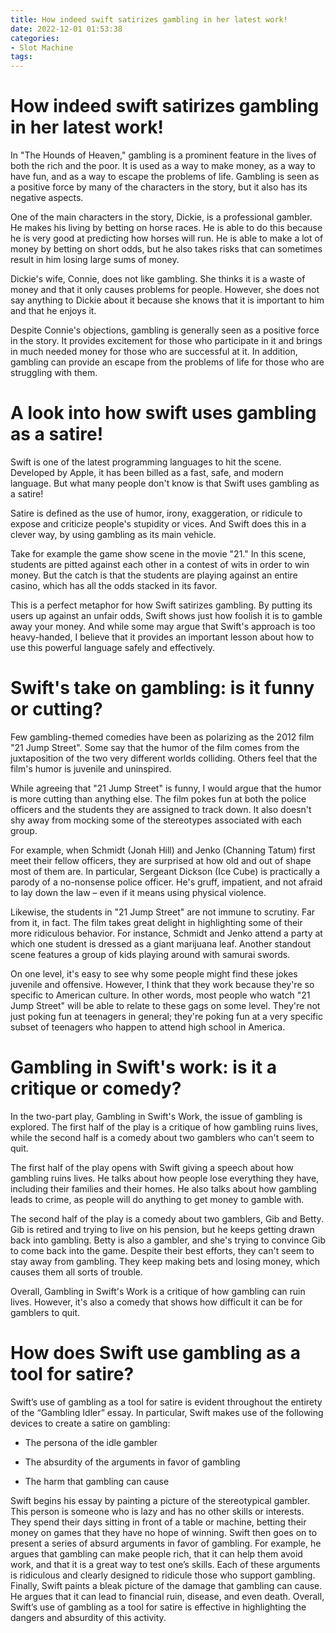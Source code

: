 ```yaml
---
title: How indeed swift satirizes gambling in her latest work!
date: 2022-12-01 01:53:38
categories:
- Slot Machine
tags:
---
```



#  How indeed swift satirizes gambling in her latest work!

In "The Hounds of Heaven," gambling is a prominent feature in the lives of both the rich and the poor. It is used as a way to make money, as a way to have fun, and as a way to escape the problems of life. Gambling is seen as a positive force by many of the characters in the story, but it also has its negative aspects.

One of the main characters in the story, Dickie, is a professional gambler. He makes his living by betting on horse races. He is able to do this because he is very good at predicting how horses will run. He is able to make a lot of money by betting on short odds, but he also takes risks that can sometimes result in him losing large sums of money.

Dickie's wife, Connie, does not like gambling. She thinks it is a waste of money and that it only causes problems for people. However, she does not say anything to Dickie about it because she knows that it is important to him and that he enjoys it.

Despite Connie's objections, gambling is generally seen as a positive force in the story. It provides excitement for those who participate in it and brings in much needed money for those who are successful at it. In addition, gambling can provide an escape from the problems of life for those who are struggling with them.

#  A look into how swift uses gambling as a satire!

Swift is one of the latest programming languages to hit the scene. Developed by Apple, it has been billed as a fast, safe, and modern language. But what many people don't know is that Swift uses gambling as a satire!

Satire is defined as the use of humor, irony, exaggeration, or ridicule to expose and criticize people's stupidity or vices. And Swift does this in a clever way, by using gambling as its main vehicle.

Take for example the game show scene in the movie "21." In this scene, students are pitted against each other in a contest of wits in order to win money. But the catch is that the students are playing against an entire casino, which has all the odds stacked in its favor.

This is a perfect metaphor for how Swift satirizes gambling. By putting its users up against an unfair odds, Swift shows just how foolish it is to gamble away your money. And while some may argue that Swift's approach is too heavy-handed, I believe that it provides an important lesson about how to use this powerful language safely and effectively.

#  Swift's take on gambling: is it funny or cutting?

Few gambling-themed comedies have been as polarizing as the 2012 film "21 Jump Street". Some say that the humor of the film comes from the juxtaposition of the two very different worlds colliding. Others feel that the film's humor is juvenile and uninspired.

While agreeing that "21 Jump Street" is funny, I would argue that the humor is more cutting than anything else. The film pokes fun at both the police officers and the students they are assigned to track down. It also doesn't shy away from mocking some of the stereotypes associated with each group.

For example, when Schmidt (Jonah Hill) and Jenko (Channing Tatum) first meet their fellow officers, they are surprised at how old and out of shape most of them are. In particular, Sergeant Dickson (Ice Cube) is practically a parody of a no-nonsense police officer. He's gruff, impatient, and not afraid to lay down the law – even if it means using physical violence.

Likewise, the students in "21 Jump Street" are not immune to scrutiny. Far from it, in fact. The film takes great delight in highlighting some of their more ridiculous behavior. For instance, Schmidt and Jenko attend a party at which one student is dressed as a giant marijuana leaf. Another standout scene features a group of kids playing around with samurai swords.

On one level, it's easy to see why some people might find these jokes juvenile and offensive. However, I think that they work because they're so specific to American culture. In other words, most people who watch "21 Jump Street" will be able to relate to these gags on some level. They're not just poking fun at teenagers in general; they're poking fun at a very specific subset of teenagers who happen to attend high school in America.

#  Gambling in Swift's work: is it a critique or comedy?

In the two-part play, Gambling in Swift's Work, the issue of gambling is explored. The first half of the play is a critique of how gambling ruins lives, while the second half is a comedy about two gamblers who can't seem to quit.

The first half of the play opens with Swift giving a speech about how gambling ruins lives. He talks about how people lose everything they have, including their families and their homes. He also talks about how gambling leads to crime, as people will do anything to get money to gamble with.

The second half of the play is a comedy about two gamblers, Gib and Betty. Gib is retired and trying to live on his pension, but he keeps getting drawn back into gambling. Betty is also a gambler, and she's trying to convince Gib to come back into the game. Despite their best efforts, they can't seem to stay away from gambling. They keep making bets and losing money, which causes them all sorts of trouble.

Overall, Gambling in Swift's Work is a critique of how gambling can ruin lives. However, it's also a comedy that shows how difficult it can be for gamblers to quit.

#  How does Swift use gambling as a tool for satire?

Swift’s use of gambling as a tool for satire is evident throughout the entirety of the “Gambling Idler” essay. In particular, Swift makes use of the following devices to create a satire on gambling:

* The persona of the idle gambler

* The absurdity of the arguments in favor of gambling

* The harm that gambling can cause

Swift begins his essay by painting a picture of the stereotypical gambler. This person is someone who is lazy and has no other skills or interests. They spend their days sitting in front of a table or machine, betting their money on games that they have no hope of winning. Swift then goes on to present a series of absurd arguments in favor of gambling. For example, he argues that gambling can make people rich, that it can help them avoid work, and that it is a great way to test one’s skills. Each of these arguments is ridiculous and clearly designed to ridicule those who support gambling. Finally, Swift paints a bleak picture of the damage that gambling can cause. He argues that it can lead to financial ruin, disease, and even death. Overall, Swift’s use of gambling as a tool for satire is effective in highlighting the dangers and absurdity of this activity.